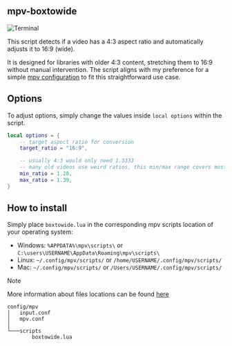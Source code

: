 ## mpv-boxtowide
![Terminal](https://github.com/user-attachments/assets/ee932972-4b86-494d-973e-a286e6cdf078)

This script detects if a video has a 4:3 aspect ratio and automatically adjusts it to 16:9 (wide).

It is designed for libraries with older 4:3 content, stretching them to 16:9 without manual intervention. The script aligns with my preference for a simple [mpv configuration](https://github.com/Samillion/mpv-conf) to fit this straightforward use case.

## Options
To adjust options, simply change the values inside `local options` within the script.

```lua
local options = {
    -- target aspect ratio for conversion
    target_ratio = "16:9",

    -- usually 4:3 would only need 1.3333
    -- many old videos use weird ratios, this min/max range covers most of them
    min_ratio = 1.28,
    max_ratio = 1.39,
}
```

## How to install
Simply place `boxtowide.lua` in the corresponding mpv scripts location of your operating system:

- Windows: `%APPDATA%\mpv\scripts\` or `C:\users\USERNAME\AppData\Roaming\mpv\scripts\`
- Linux: `~/.config/mpv/scripts/` or `/home/USERNAME/.config/mpv/scripts/`
- Mac: `~/.config/mpv/scripts/` or `/Users/USERNAME/.config/mpv/scripts/`

> [!NOTE]
> More information about files locations can be found  [here](https://mpv.io/manual/master/#files)

```
config/mpv
│   input.conf
│   mpv.conf
│
└───scripts
        boxtowide.lua
```
